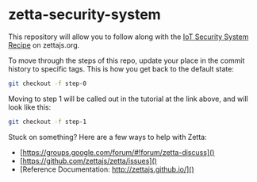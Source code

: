 zetta-security-system
=====================

This repository will allow you to follow along with the [IoT Security System Recipe](http://www.zettajs.org/recipes/2014/09/18/IoT-Security-System.html) on zettajs.org.

To move through the steps of this repo, update your place in the commit history to specific tags. This is how you get back to the default state:  

```bash
git checkout -f step-0
```

Moving to step 1 will be called out in the tutorial at the link above, and will look like this:

```bash
git checkout -f step-1
```

Stuck on something? Here are a few ways to help with Zetta:

* [https://groups.google.com/forum/#!forum/zetta-discuss]()
* [https://github.com/zettajs/zetta/issues]()
* [Reference Documentation: http://zettajs.github.io/]()
